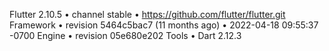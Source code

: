 Flutter 2.10.5 • channel stable • https://github.com/flutter/flutter.git
Framework • revision 5464c5bac7 (11 months ago) • 2022-04-18 09:55:37 -0700
Engine • revision 05e680e202
Tools • Dart 2.12.3
